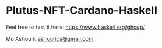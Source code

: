 # Plutus-NFT-Cardano-Haskell
Feel free to test it here:
https://www.haskell.org/ghcup/

Mo Ashouri, ashourics@gmail.com
